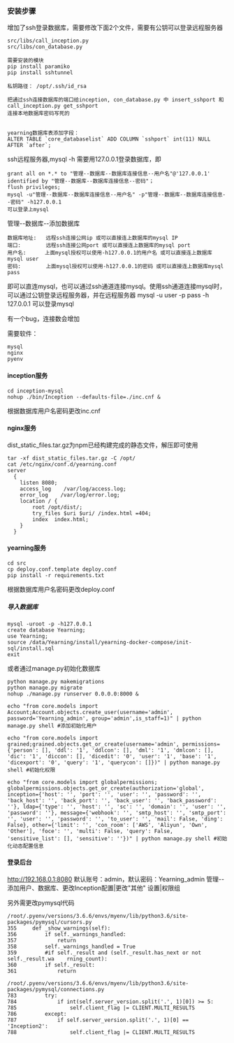 ### 安装步骤

增加了ssh登录数据库，需要修改下面2个文件，需要有公钥可以登录远程服务器


```
src/libs/call_inception.py
src/libs/con_database.py

需要安装的模块
pip install paramiko
pip install sshtunnel

私钥路径： /opt/.ssh/id_rsa

把通过ssh连接数据库的端口给inception, con_database.py 中 insert_sshport 和 call_inception.py get_sshport
连接本地数据库密码写死的


yearning数据库表添加字段：
ALTER TABLE `core_databaselist` ADD COLUMN `sshport` int(11) NULL AFTER `after`;
```

ssh远程服务器,mysql -h 需要用127.0.0.1登录数据库，即

```
grant all on *.* to "管理--数据库--数据库连接信息--用户名"@'127.0.0.1' identified by "管理--数据库--数据库连接信息--密码"；
flush privileges;
mysql -u"管理--数据库--数据库连接信息--用户名" -p"管理--数据库--数据库连接信息--密码" -h127.0.0.1
可以登录上mysql
```

管理--数据库--添加数据库

```
数据库地址:   远程ssh连接公网ip 或可以直接连上数据库的mysql IP
端口:        远程ssh连接公网port 或可以直接连上数据库的mysql port
用户名:      上面mysql授权可以使用-h127.0.0.1的用户名 或可以直接连上数据库mysql user
密码:        上面mysql授权可以使用-h127.0.0.1的密码 或可以直接连上数据库mysql pass
```

即可以直连mysql，也可以通过ssh通道连接mysql。使用ssh通道连接mysql时，可以通过公钥登录远程服务器，并在远程服务器
mysql -u user -p pass -h 127.0.0.1 可以登录mysql

有一个bug，连接数会增加

需要软件：

```
mysql
nginx
pyenv
```

#### inception服务

```
cd inception-mysql
nohup ./bin/Inception --defaults-file=./inc.cnf &
```

根据数据库用户名密码更改inc.cnf

#### nginx服务

dist_static_files.tar.gz为npm已经构建完成的静态文件，解压即可使用

```
tar -xf dist_static_files.tar.gz -C /opt/
cat /etc/nginx/conf.d/yearning.conf
server
  {
    listen 8080;
    access_log    /var/log/access.log;
    error_log    /var/log/error.log;
    location / { 
        root /opt/dist/;
        try_files $uri $uri/ /index.html =404; 
        index  index.html; 
    } 
  }
```

#### yearning服务

```
cd src
cp deploy.conf.template deploy.conf
pip install -r requirements.txt
```

根据数据库用户名密码更改deploy.conf

##### 导入数据库

```
mysql -uroot -p -h127.0.0.1
create database Yearning;
use Yearning;
source /data/Yearning/install/yearning-docker-compose/init-sql/install.sql
exit
```

或者通过manage.py初始化数据库

```
python manage.py makemigrations
python manage.py migrate
nohup ./manage.py runserver 0.0.0.0:8000 &

echo "from core.models import Account;Account.objects.create_user(username='admin', password='Yearning_admin', group='admin',is_staff=1)" | python manage.py shell #添加初始化用户

echo "from core.models import grained;grained.objects.get_or_create(username='admin', permissions={'person': [], 'ddl': '1', 'ddlcon': [], 'dml': '1', 'dmlcon': [], 'dic': '1', 'diccon': [], 'dicedit': '0', 'user': '1', 'base': '1', 'dicexport': '0', 'query': '1', 'querycon': []})" | python manage.py shell #初始化权限

echo "from core.models import globalpermissions; globalpermissions.objects.get_or_create(authorization='global', inception={'host': '', 'port': '', 'user': '', 'password': '', 'back_host': '', 'back_port': '', 'back_user': '', 'back_password': ''}, ldap={'type': '', 'host': '', 'sc': '', 'domain': '', 'user': '', 'password': ''}, message={'webhook': '', 'smtp_host': '', 'smtp_port': '', 'user': '', 'password': '', 'to_user': '', 'mail': False, 'ding': False}, other={'limit': '', 'con_room': ['AWS', 'Aliyun', 'Own', 'Other'], 'foce': '', 'multi': False, 'query': False, 'sensitive_list': [], 'sensitive': ''})" | python manage.py shell #初始化动态配置信息
```

#### 登录后台

http://192.168.0.1:8080   默认账号：admin，默认密码：Yearning_admin
管理--添加用户、数据库、更改Inception配置|更改"其他" 设置|权限组



另外需更改pymysql代码

```
/root/.pyenv/versions/3.6.6/envs/myenv/lib/python3.6/site-packages/pymysql/cursors.py
355     def _show_warnings(self):
356         if self._warnings_handled:
357             return
358         self._warnings_handled = True
359         #if self._result and (self._result.has_next or not self._result.wa    rning_count):
360         if self._result:
361             return
```

```
/root/.pyenv/versions/3.6.6/envs/myenv/lib/python3.6/site-packages/pymysql/connections.py
783         try:
784             if int(self.server_version.split('.', 1)[0]) >= 5:
785                 self.client_flag |= CLIENT.MULTI_RESULTS
786         except:
787             if self.server_version.split('.', 1)[0] == 'Inception2':
788                 self.client_flag |= CLIENT.MULTI_RESULTS
```


